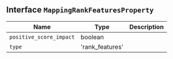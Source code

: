 ## Interface `MappingRankFeaturesProperty`

| Name | Type | Description |
| - | - | - |
| `positive_score_impact` | boolean | &nbsp; |
| `type` | 'rank_features' | &nbsp; |
